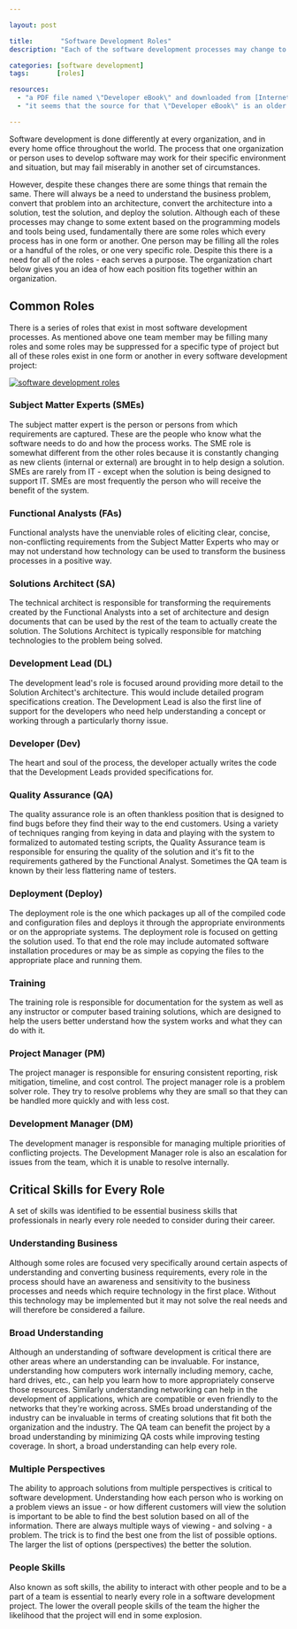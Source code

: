 ```yaml
---

layout: post

title:       "Software Development Roles"
description: "Each of the software development processes may change to some extent, but fundamentally there are some roles which every process has in one form or another."

categories: [software development]
tags:       [roles]

resources:
  - "a PDF file named \"Developer eBook\" and downloaded from [Internet.com](http://www.internet.com) (deleted in the meantime)"
  - "it seems that the source for that \"Developer eBook\" is an older article from [Developer.com](http://www.developer.com/mgmt/article.php/3490871/Cracking-the-Code-Breaking-Down-the-Software-Development-Roles.htm) web site, and the author is [Robert Bogue](mailto:Robert.Bogue@CroweChizek.com)"

---
```



Software development is done differently at every organization, and in every home office throughout the world.
The process that one organization or person uses to develop software may work for their specific environment and situation,
but may fail miserably in another set of circumstances.

However, despite these changes there are some things that remain the same. There will always be a need to understand the business problem,
convert that problem into an architecture, convert the architecture into a solution, test the solution, and deploy the solution.
Although each of these processes may change to some extent based on the programming models and tools being used, fundamentally there are some roles
which every process has in one form or another.
One person may be filling all the roles or a handful of the roles, or one very specific role.
Despite this there is a need for all of the roles - each serves a purpose.
The organization chart below gives you an idea of how each position fits together within an organization.


## Common Roles

There is a series of roles that exist in most software development processes.
As mentioned above one team member may be filling many roles and some roles may be suppressed for a specific type of project
but all of these roles exist in one form or another in every software development project:

[![software development roles]({{site.images}}{{page.url}}software-development-roles.png)]({{site.images}}{{page.url}}software-development-roles.png)

### Subject Matter Experts (SMEs)

The subject matter expert is the person or persons from which requirements are captured.
These are the people who know what the software needs to do and how the process works.
The SME role is somewhat different from the other roles because it is constantly changing as
new clients (internal or external) are brought in to help design a solution.
SMEs are rarely from IT - except when the solution is being designed to support IT.
SMEs are most frequently the person who will receive the benefit of the system.


### Functional Analysts (FAs)

Functional analysts have the unenviable roles of eliciting clear, concise, non-conflicting requirements from the Subject Matter Experts
who may or may not understand how technology can be used to transform the business processes in a positive way.


### Solutions Architect (SA)

The technical architect is responsible for transforming the requirements created by the Functional Analysts
into a set of architecture and design documents that can be used by the rest of the team to actually create the solution.
The Solutions Architect is typically responsible for matching technologies to the problem being solved.


### Development Lead (DL)

The development lead's role is focused around providing more detail to the Solution Architect's architecture.
This would include detailed program specifications creation.
The Development Lead is also the first line of support for the developers who need help understanding a concept or working through a particularly thorny issue.


### Developer (Dev)

The heart and soul of the process, the developer actually writes the code that the Development Leads provided specifications for.


### Quality Assurance (QA)

The quality assurance role is an often thankless position that is designed to find bugs before they find their way to the end customers.
Using a variety of techniques ranging from keying in data and playing with the system to formalized to automated testing scripts,
the Quality Assurance team is responsible for ensuring the quality of the solution and it's fit to the requirements gathered by the Functional Analyst.
Sometimes the QA team is known by their less flattering name of testers.


### Deployment (Deploy)

The deployment role is the one which packages up all of the compiled code and configuration files and deploys it through the appropriate environments or on the appropriate systems.
The deployment role is focused on getting the solution used.
To that end the role may include automated software installation procedures or may be as simple as copying the files to the appropriate place and running them.


### Training

The training role is responsible for documentation for the system as well as any instructor or computer based training solutions,
which are designed to help the users better understand how the system works and what they can do with it.


### Project Manager (PM)

The project manager is responsible for ensuring consistent reporting, risk mitigation, timeline, and cost control.
The project manager role is a problem solver role.
They try to resolve problems why they are small so that they can be handled more quickly and with less cost.


### Development Manager (DM)

The development manager is responsible for managing multiple priorities of conflicting projects.
The Development Manager role is also an escalation for issues from the team, which it is unable to resolve internally.


## Critical Skills for Every Role

A set of skills was identified to be essential business skills that professionals in nearly every role needed to consider during their career.


### Understanding Business

Although some roles are focused very specifically around certain aspects of understanding and converting business requirements,
every role in the process should have an awareness and sensitivity to the business processes and needs which require technology in the first place.
Without this technology may be implemented but it may not solve the real needs and will therefore be considered a failure.


### Broad Understanding

Although an understanding of software development is critical there are other areas where an understanding can be invaluable.
For instance, understanding how computers work internally including memory, cache, hard drives, etc.,
can help you learn how to more appropriately conserve those resources.
Similarly understanding networking can help in the development of applications,
which are compatible or even friendly to the networks that they're working across.
SMEs broad understanding of the industry can be invaluable in terms of creating solutions that fit both the organization and the industry.
The QA team can benefit the project by a broad understanding by minimizing QA costs while improving testing coverage.
In short, a broad understanding can help every role.


### Multiple Perspectives

The ability to approach solutions from multiple perspectives is critical to software development.
Understanding how each person who is working on a problem views an issue - or how different customers will view the solution
is important to be able to find the best solution based on all of the information.
There are always multiple ways of viewing - and solving - a problem.
The trick is to find the best one from the list of possible options.
The larger the list of options (perspectives) the better the solution.


### People Skills

Also known as soft skills, the ability to interact with other people and to be a part of a team is essential to nearly every role in a software development project.
The lower the overall people skills of the team the higher the likelihood that the project will end in some explosion.
